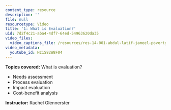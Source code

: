 ```yaml
---
content_type: resource
description: ''
file: null
resourcetype: Video
title: '1: What is Evaluation?'
uid: 7d2f4c21-aba4-4df7-64ed-54963620da35
video_files:
  video_captions_file: /resources/res-14-001-abdul-latif-jameel-poverty-action-lab-executive-training-evaluating-social-programs-2009-spring-2009/lecture-notes/1-what-is-evaluation/Hz1S82W8F04.vtt
video_metadata:
  youtube_id: Hz1S82W8F04
---
```


**Topics covered:** What is evaluation?

*   Needs assessment
*   Process evaluation
*   Impact evaluation
*   Cost-benefit analysis

**Instructor:** Rachel Glennerster